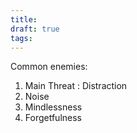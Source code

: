 ```yaml
---
title: 
draft: true
tags:
---
```

Common enemies:

1. Main Threat : Distraction
2. Noise
3. Mindlessness 
4. Forgetfulness 